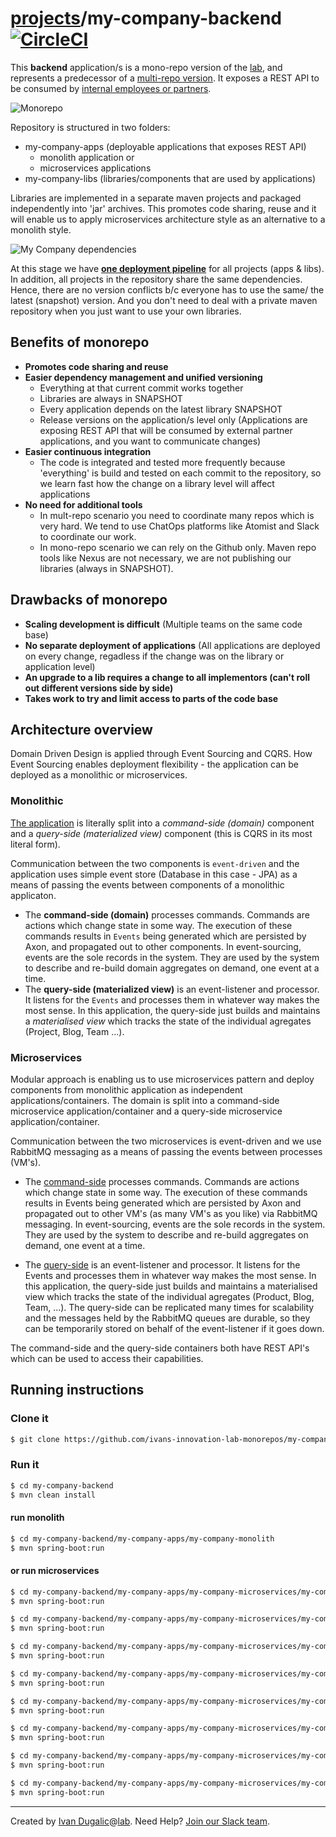 # [projects](http://ivans-innovation-lab-monorepos.github.io/projects)/my-company-backend [![CircleCI](https://circleci.com/gh/ivans-innovation-lab-monorepos/my-company-backend.svg?style=svg)](https://circleci.com/gh/ivans-innovation-lab-monorepos/my-company-backend)

This **backend** application/s is a mono-repo version of the [lab](http://ivans-innovation-lab-monorepos.github.io), and represents a predecessor of a [multi-repo version](http://ivans-innovation-lab.github.io). It exposes a REST API to be consumed by [internal employees or partners](http://idugalic.pro/2017-12-26-API-Strategy).

![Monorepo](https://github.com/ivans-innovation-lab-monorepos/my-company-backend/raw/master/monorepo.png)


Repository is structured in two folders:

- my-company-apps (deployable applications that exposes REST API)
   - monolith application or
   - microservices applications
- my-company-libs (libraries/components that are used by applications)

Libraries are implemented in a separate maven projects and packaged independently into 'jar' archives. This promotes code sharing, reuse and it will enable us to apply microservices architecture style as an alternative to a monolith style.

![My Company dependencies](https://github.com/ivans-innovation-lab-monorepos/my-company-backend/raw/master/my-company-dependencies.png)

At this stage we have **[one deployment pipeline](https://circleci.com/gh/ivans-innovation-lab-monorepos/workflows/my-company-backend)** for all projects (apps & libs). In addition, all projects in the repository share the same dependencies. Hence, there are no version conflicts b/c everyone has to use the same/ the latest (snapshot) version. And you don't need to deal with a private maven repository when you just want to use your own libraries.


## Benefits of monorepo

- **Promotes code sharing and reuse**
- **Easier dependency management and unified versioning**
  - Everything at that current commit works together
  - Libraries are always in SNAPSHOT
  - Every application depends on the latest library SNAPSHOT
  - Release versions on the application/s level only (Applications are exposing REST API that will be consumed by external partner applications, and you want to communicate changes)
- **Easier continuous integration**
  - The code is integrated and tested more frequently because 'everything' is build and tested on each commit to the repository, so we learn fast how the change on a library level will affect applications 
- **No need for additional tools**
  - In mult-repo scenario you need to coordinate many repos which is very hard. We tend to use ChatOps platforms like Atomist and Slack to coordinate our work. 
  - In mono-repo scenario we can rely on the Github only. Maven repo tools like Nexus are not necessary, we are not publishing our libraries (always in SNAPSHOT).

## Drawbacks of monorepo

- **Scaling development is difficult** (Multiple teams on the same code base)
- **No separate deployment of applications** (All applications are deployed on every change, regadless if the change was on the library or application level)
- **An upgrade to a lib requires a change to all implementors (can't roll out different versions side by side)**
- **Takes work to try and limit access to parts of the code base**

## Architecture overview

Domain Driven Design is applied through Event Sourcing and CQRS. How Event Sourcing enables deployment flexibility - the application can be deployed as a monolithic or microservices.

### Monolithic

[The application](https://github.com/ivans-innovation-lab-monorepos/my-company-backend/tree/master/my-company-apps/my-company-monolith) is literally split into a *command-side (domain)* component and a *query-side (materialized view)* component (this is CQRS in its most literal form).

Communication between the two components is `event-driven` and the application uses simple event store (Database in this case - JPA) as a means of passing the events between components of a monolithic applicaton.

- The **command-side (domain)** processes commands. Commands are actions which change state in some way. The execution of these commands results in `Events` being generated which are persisted by Axon, and propagated out to other components. In event-sourcing, events are the sole records in the system. They are used by the system to describe and re-build domain aggregates on demand, one event at a time.
- The **query-side (materialized view)** is an event-listener and processor. It listens for the `Events` and processes them in whatever way makes the most sense. In this application, the query-side just builds and maintains a *materialised view* which tracks the state of the individual agregates (Project, Blog, Team ...).

### Microservices

Modular approach is enabling us to use microservices pattern and deploy components from monolithic application as independent applications/containers. The domain is split into a command-side microservice application/container and a query-side microservice application/container.

Communication between the two microservices is event-driven and we use RabbitMQ messaging as a means of passing the events between processes (VM's).

- The [command-side](https://github.com/ivans-innovation-lab-monorepos/my-company-backend/tree/master/my-company-apps/my-company-microservices/my-company-blog-domain-microservice) processes commands. Commands are actions which change state in some way. The execution of these commands results in Events being generated which are persisted by Axon and propagated out to other VM's (as many VM's as you like) via RabbitMQ messaging. In event-sourcing, events are the sole records in the system. They are used by the system to describe and re-build aggregates on demand, one event at a time.

- The [query-side](https://github.com/ivans-innovation-lab-monorepos/my-company-backend/tree/master/my-company-apps/my-company-microservices/my-company-blog-materialized-view-microservice) is an event-listener and processor. It listens for the Events and processes them in whatever way makes the most sense. In this application, the query-side just builds and maintains a materialised view which tracks the state of the individual agregates (Product, Blog, Team, ...). The query-side can be replicated many times for scalability and the messages held by the RabbitMQ queues are durable, so they can be temporarily stored on behalf of the event-listener if it goes down.

The command-side and the query-side containers both have REST API's which can be used to access their capabilities.


## Running instructions

### Clone it

```bash
$ git clone https://github.com/ivans-innovation-lab-monorepos/my-company-backend.git
```

### Run it

```bash
$ cd my-company-backend
$ mvn clean install
```
#### run monolith

```bash
$ cd my-company-backend/my-company-apps/my-company-monolith
$ mvn spring-boot:run
```

#### or run microservices

```bash
$ cd my-company-backend/my-company-apps/my-company-microservices/my-company-configuration-backingservice
$ mvn spring-boot:run

$ cd my-company-backend/my-company-apps/my-company-microservices/my-company-registry-backingservice
$ mvn spring-boot:run

$ cd my-company-backend/my-company-apps/my-company-microservices/my-company-blog-domain-microservice
$ mvn spring-boot:run

$ cd my-company-backend/my-company-apps/my-company-microservices/my-company-blog-materialized-view-microservice
$ mvn spring-boot:run

$ cd my-company-backend/my-company-apps/my-company-microservices/my-company-project-domain-microservice
$ mvn spring-boot:run

$ cd my-company-backend/my-company-apps/my-company-microservices/my-company-project-materialized-view-microservice
$ mvn spring-boot:run

$ cd my-company-backend/my-company-apps/my-company-microservices/my-company-api-gateway-backingservice
$ mvn spring-boot:run

$ cd my-company-backend/my-company-apps/my-company-microservices/my-company-adminserver-backingservice
$ mvn spring-boot:run

```

  ---
Created by [Ivan Dugalic][idugalic]@[lab][lab].
Need Help?  [Join our Slack team][slack].

[idugalic]: http://idugalic.pro
[lab]: http://lab.idugalic.pro
[slack]: https://communityinviter.com/apps/idugalic/idugalic
